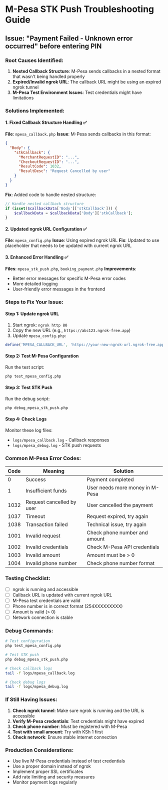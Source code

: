 # M-Pesa STK Push Troubleshooting Guide

## Issue: "Payment Failed - Unknown error occurred" before entering PIN

### Root Causes Identified:

1. **Nested Callback Structure**: M-Pesa sends callbacks in a nested format that wasn't being handled properly
2. **Expired/Invalid ngrok URL**: The callback URL might be using an expired ngrok tunnel
3. **M-Pesa Test Environment Issues**: Test credentials might have limitations

### Solutions Implemented:

#### 1. Fixed Callback Structure Handling ✅

**File**: `mpesa_callback.php`
**Issue**: M-Pesa sends callbacks in this format:
```json
{
  "Body": {
    "stkCallback": {
      "MerchantRequestID": "...",
      "CheckoutRequestID": "...",
      "ResultCode": 1032,
      "ResultDesc": "Request Cancelled by user"
    }
  }
}
```

**Fix**: Added code to handle nested structure:
```php
// Handle nested callback structure
if (isset($callbackData['Body']['stkCallback'])) {
    $callbackData = $callbackData['Body']['stkCallback'];
}
```

#### 2. Updated ngrok URL Configuration ✅

**File**: `mpesa_config.php`
**Issue**: Using expired ngrok URL
**Fix**: Updated to use placeholder that needs to be updated with current ngrok URL

#### 3. Enhanced Error Handling ✅

**Files**: `mpesa_stk_push.php`, `booking_payment.php`
**Improvements**:
- Better error messages for specific M-Pesa error codes
- More detailed logging
- User-friendly error messages in the frontend

### Steps to Fix Your Issue:

#### Step 1: Update ngrok URL
1. Start ngrok: `ngrok http 80`
2. Copy the new URL (e.g., `https://abc123.ngrok-free.app`)
3. Update `mpesa_config.php`:
```php
define('MPESA_CALLBACK_URL', 'https://your-new-ngrok-url.ngrok-free.app/rental_system_bse/smart_rental/mpesa_callback.php');
```

#### Step 2: Test M-Pesa Configuration
Run the test script:
```bash
php test_mpesa_config.php
```

#### Step 3: Test STK Push
Run the debug script:
```bash
php debug_mpesa_stk_push.php
```

#### Step 4: Check Logs
Monitor these log files:
- `logs/mpesa_callback.log` - Callback responses
- `logs/mpesa_debug.log` - STK push requests

### Common M-Pesa Error Codes:

| Code | Meaning | Solution |
|------|---------|----------|
| 0 | Success | Payment completed |
| 1 | Insufficient funds | User needs more money in M-Pesa |
| 1032 | Request cancelled by user | User cancelled the payment |
| 1037 | Timeout | Request expired, try again |
| 1038 | Transaction failed | Technical issue, try again |
| 1001 | Invalid request | Check phone number and amount |
| 1002 | Invalid credentials | Check M-Pesa API credentials |
| 1003 | Invalid amount | Amount must be > 0 |
| 1004 | Invalid phone number | Check phone number format |

### Testing Checklist:

- [ ] ngrok is running and accessible
- [ ] Callback URL is updated with current ngrok URL
- [ ] M-Pesa test credentials are valid
- [ ] Phone number is in correct format (254XXXXXXXXX)
- [ ] Amount is valid (> 0)
- [ ] Network connection is stable

### Debug Commands:

```bash
# Test configuration
php test_mpesa_config.php

# Test STK push
php debug_mpesa_stk_push.php

# Check callback logs
tail -f logs/mpesa_callback.log

# Check debug logs
tail -f logs/mpesa_debug.log
```

### If Still Having Issues:

1. **Check ngrok tunnel**: Make sure ngrok is running and the URL is accessible
2. **Verify M-Pesa credentials**: Test credentials might have expired
3. **Check phone number**: Must be registered with M-Pesa
4. **Test with small amount**: Try with KSh 1 first
5. **Check network**: Ensure stable internet connection

### Production Considerations:

- Use live M-Pesa credentials instead of test credentials
- Use a proper domain instead of ngrok
- Implement proper SSL certificates
- Add rate limiting and security measures
- Monitor payment logs regularly 